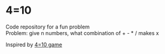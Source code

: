 # 4=10
Code repository for a fun problem <br>
Problem: give n numbers, what combination of + - * / makes x

Inspired by [4=10 game](https://fourequalsten.app/) 


